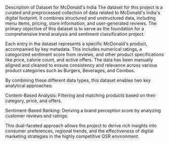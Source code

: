 Description of Dataset for McDonald's India
The dataset for this project is a curated and preprocessed collection of data related to McDonald's India's digital footprint. It combines structured and unstructured data, including menu items, pricing, store information, and user-generated reviews. The primary objective of this dataset is to serve as the foundation for a comprehensive trend analysis and sentiment classification project.

Each entry in the dataset represents a specific McDonald's product, accompanied by key metadata. This includes numerical ratings, a categorized sentiment score from reviews, and other product specifications like price, calorie count, and active offers. The data has been manually aligned and cleaned to ensure consistency and relevance across various product categories such as Burgers, Beverages, and Combos.

By combining these different data types, this dataset enables two key analytical approaches:

Content-Based Analysis: Filtering and matching products based on their category, price, and offers.

Sentiment-Based Ranking: Deriving a brand perception score by analyzing customer reviews and ratings.

This dual-faceted approach allows the project to derive rich insights into consumer preferences, regional trends, and the effectiveness of digital marketing strategies in the highly competitive QSR environment.
